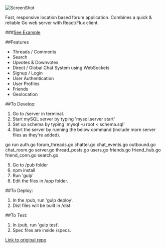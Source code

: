 ![ScreenShot]()

Fast, responsive location based forum application.
Combines a quick & reliable Go web server with React/Flux client.

###[See Example](http://54.69.153.183:8080/)

##Features
* Threads / Comments
* Search
* Upvotes & Downvotes
* Direct / Global Chat System using WebSockets
* Signup / Login
* User Authentication
* User Profiles
* Friends
* Geolocation

##To Develop:

1. Go to /server in terminal.
2. Start mySQL server by typing 'mysql.server start'
3. Set up schema by typing 'mysql -u root < schema.sql'
4. Start the server by running the below command (include more server files as they're added).

  go run auth.go forum_threads.go chatter.go chat_events.go outbound.go chat_room.go server.go thread_posts.go users.go friends.go friend_hub.go friend_conn.go search.go

5. Go to /pub folder
6. npm install
7. Run 'gulp'
8. Edit the files in /app folder.


##To Deploy:

1. In the /pub, run 'gulp deploy'.
2. Dist files will be built in /dist


##To Test:

1. In /pub, run 'gulp test'.
2. Spec files are inside /specs.


[Link to original repo](https://github.com/mikemsrk/go-flux)


<!-- Options for branding/names
A location-based message board.

Grapevine
Grapevines
Trellis
Arbor

Corkboard
Flyer
 -->














